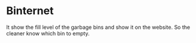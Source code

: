 # Binternet
It show the fill level of the garbage bins and show it on the website. So the cleaner know which bin to empty.
